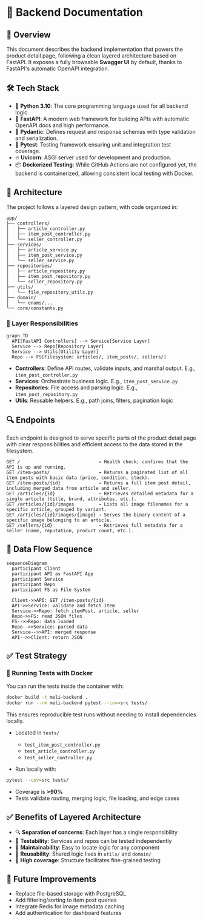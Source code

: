 # 🧠 Backend Documentation

## 📘 Overview

This document describes the backend implementation that powers the product detail page, following a clean layered architecture based on FastAPI. It exposes a fully browsable **Swagger UI** by default, thanks to FastAPI's automatic OpenAPI integration.

## 🛠️ Tech Stack

* 🐍 **Python 3.10**: The core programming language used for all backend logic.
* 🚀 **FastAPI**: A modern web framework for building APIs with automatic OpenAPI docs and high performance.
* 🧰 **Pydantic**: Defines request and response schemas with type validation and serialization.
* 🧪 **Pytest**: Testing framework ensuring unit and integration test coverage.
* 🔥 **Uvicorn**: ASGI server used for development and production.
* 📦 **Dockerized Testing**: While GitHub Actions are not configured yet, the backend is containerized, allowing consistent local testing with Docker.

## 🧱 Architecture

The project follows a layered design pattern, with code organized in:

```
app/
├── controllers/
│   ├── article_controller.py
│   ├── item_post_controller.py
│   └── seller_controller.py
├── services/
│   ├── article_service.py
│   ├── item_post_service.py
│   └── seller_service.py
├── repositories/
│   ├── article_repository.py
│   ├── item_post_repository.py
│   └── seller_repository.py
├── utils/
│   └── file_repository_utils.py
├── domain/
│   └── enums/...
└── core/constants.py
```

### 🧩 Layer Responsibilities

```mermaid
graph TD
  API[FastAPI Controllers] --> Service[Service Layer]
  Service --> Repo[Repository Layer]
  Service --> Utils[Utility Layer]
  Repo --> FS[Filesystem: articles/, item_posts/, sellers/]
```

* **Controllers**: Define API routes, validate inputs, and marshal output. E.g., `item_post_controller.py`
* **Services**: Orchestrate business logic. E.g., `item_post_service.py`
* **Repositories**: File access and parsing logic. E.g., `item_post_repository.py`
* **Utils**: Reusable helpers. E.g., path joins, filters, pagination logic

## 🔍 Endpoints

Each endpoint is designed to serve specific parts of the product detail page with clear responsibilities and efficient access to the data stored in the filesystem.

```
GET /                             → Health check; confirms that the API is up and running.
GET /item-posts/                  → Returns a paginated list of all item posts with basic data (price, condition, stock).
GET /item-posts/{id}              → Returns a full item post detail, including merged data from article and seller.
GET /articles/{id}                → Retrieves detailed metadata for a single article (title, brand, attributes, etc.).
GET /articles/{id}/images         → Lists all image filenames for a specific article, grouped by variant.
GET /articles/{id}/images/{image} → Serves the binary content of a specific image belonging to an article.
GET /sellers/{id}                 → Retrieves full metadata for a seller (name, reputation, product count, etc.).
```

## 🔄 Data Flow Sequence

```mermaid
sequenceDiagram
  participant Client
  participant API as FastAPI App
  participant Service
  participant Repo
  participant FS as File System

  Client->>API: GET /item-posts/{id}
  API->>Service: validate and fetch item
  Service->>Repo: fetch itemPost, article, seller
  Repo->>FS: read JSON files
  FS-->>Repo: data loaded
  Repo-->>Service: parsed data
  Service-->>API: merged response
  API-->>Client: return JSON
```

## ✅ Test Strategy

### 🐳 Running Tests with Docker

You can run the tests inside the container with:

```bash
docker build -t meli-backend .
docker run --rm meli-backend pytest --cov=src tests/
```

This ensures reproducible test runs without needing to install dependencies locally.

* Located in `tests/`

  * `test_item_post_controller.py`
  * `test_article_controller.py`
  * `test_seller_controller.py`

* Run locally with:

```bash
pytest --cov=src tests/
```

* Coverage is **>90%**
* Tests validate routing, merging logic, file loading, and edge cases

## ✅ Benefits of Layered Architecture

* 🔍 **Separation of concerns**: Each layer has a single responsibility
* 🔁 **Testability**: Services and repos can be tested independently
* 🔧 **Maintainability**: Easy to locate logic for any component
* 🔌 **Reusability**: Shared logic lives in `utils/` and `domain/`
* 🧪 **High coverage**: Structure facilitates fine-grained testing

## 🔮 Future Improvements

* Replace file-based storage with PostgreSQL
* Add filtering/sorting to item post queries
* Integrate Redis for image metadata caching
* Add authentication for dashboard features
